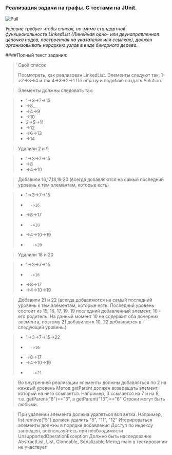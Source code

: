 ### Реализация задачи на графы. С тестами на JUnit.
<img src="https://upload.wikimedia.org/wikipedia/commons/thumb/d/da/Binary_search_tree.svg/300px-Binary_search_tree.svg.png" alt="Pull" />

_Условие требует чтобы список, по-мимо стандартной функциональности LinkedList (Линейная одно- или двунаправленная цепочка нодов, построенная на указателях или ссылках), должен организовывать иерархию узлов в виде бинарного дерева._

####Полный текст задания:


>Свой список
>
>Посмотреть, как реализован LinkedList.
>Элементы следуют так: 1->2->3->4  и так 4->3->2->1
>По образу и подобию создать Solution.

>Элементы должны следовать так:

>* 1->3->7->15
>*    ->8...
>* ->4->9
>*    ->10
>* 2->5->11
>*    ->12
>* ->6->13
>*    ->14

>Удалили 2 и 9

>* 1->3->7->15
>*    ->8
>* ->4->10
 
>Добавили 16,17,18,19,20 (всегда добавляются на самый последний уровень к тем элементам, которые есть)

>* 1->3->7->15
>*       ->16
>*    ->8->17
>*       ->18
>* ->4->10->19
>*        ->20
        
>Удалили 18 и 20

>* 1->3->7->15
>*       ->16
>*    ->8->17
>* ->4->10->19
 
>Добавили 21 и 22 (всегда добавляются на самый последний уровень к тем элементам, которые есть.
>Последний уровень состоит из 15, 16, 17, 19. 19 последний добавленный элемент, 10 - его родитель.
>На данный момент 10 не содержит оба дочерних элемента, поэтому 21 добавился к 10. 22 добавляется в следующий уровень.)

>* 1->3->7->15->22
>*       ->16
>*    ->8->17
>* ->4->10->19
>*        ->21

>Во внутренней реализации элементы должны добавляться по 2 на каждый уровень
>Метод getParent должен возвращать элемент, который на него ссылается.
>Например, 3 ссылается на 7 и на 8, т.е.  getParent("8")=="3", а getParent("13")=="6"
>Строки могут быть любыми.

>При удалении элемента должна удаляться вся ветка. Например, list.remove("5") должен удалить "5", "11", "12"
>Итерироваться элементы должны в порядке добавления
>Доступ по индексу запрещен, воспользуйтесь при необходимости UnsupportedOperationException
>Должно быть наследование AbstractList<String>, List<String>, Cloneable, Serializable
>Метод main в тестировании не участвует

